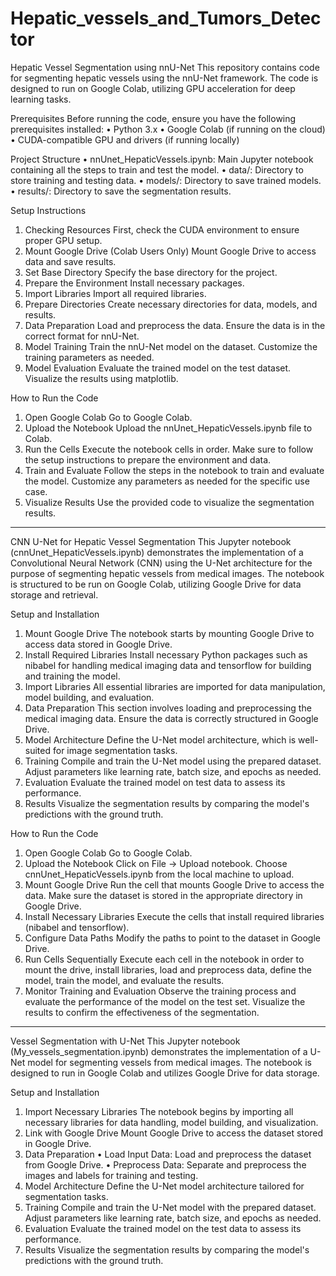 # Hepatic_vessels_and_Tumors_Detector
Hepatic Vessel Segmentation using nnU-Net
This repository contains code for segmenting hepatic vessels using the nnU-Net framework. The code is designed to run on Google Colab, utilizing GPU acceleration for deep learning tasks.

Prerequisites
Before running the code, ensure you have the following prerequisites installed:
•	Python 3.x
•	Google Colab (if running on the cloud)
•	CUDA-compatible GPU and drivers (if running locally)

Project Structure
•	nnUnet_HepaticVessels.ipynb: Main Jupyter notebook containing all the steps to train and test 
the model.
•	data/: Directory to store training and testing data.
•	models/: Directory to save trained models.
•	results/: Directory to save the segmentation results.

Setup Instructions
1.	Checking Resources First, check the CUDA environment to ensure proper GPU setup.
2.	Mount Google Drive (Colab Users Only) Mount Google Drive to access data and save results.
3.	Set Base Directory Specify the base directory for the project.
4.	Prepare the Environment Install necessary packages.
5.	Import Libraries Import all required libraries.
6.	Prepare Directories Create necessary directories for data, models, and results.
7.	Data Preparation Load and preprocess the data. Ensure the data is in the correct format for nnU-Net.
8.	Model Training Train the nnU-Net model on the dataset. Customize the training parameters as needed.
9.	Model Evaluation Evaluate the trained model on the test dataset. Visualize the results using matplotlib.

How to Run the Code
1.	Open Google Colab Go to Google Colab.
2.	Upload the Notebook Upload the nnUnet_HepaticVessels.ipynb file to Colab.
3.	Run the Cells Execute the notebook cells in order. Make sure to follow the setup instructions to prepare the environment and data.
4.	Train and Evaluate Follow the steps in the notebook to train and evaluate the model. Customize any parameters as needed for the specific use case.
5.	Visualize Results Use the provided code to visualize the segmentation results.

____

CNN U-Net for Hepatic Vessel Segmentation
This Jupyter notebook (cnnUnet_HepaticVessels.ipynb) demonstrates the implementation of a Convolutional Neural Network (CNN) using the U-Net architecture for the purpose of segmenting hepatic vessels from medical images. The notebook is structured to be run on Google Colab, utilizing Google Drive for data storage and retrieval.

Setup and Installation
1.	Mount Google Drive The notebook starts by mounting Google Drive to access data stored in Google Drive.
2.	Install Required Libraries Install necessary Python packages such as nibabel for handling medical imaging data and tensorflow for building and training the model.
3.	Import Libraries All essential libraries are imported for data manipulation, model building, and evaluation.
4.	Data Preparation This section involves loading and preprocessing the medical imaging data. Ensure the data is correctly structured in Google Drive.
5.	Model Architecture Define the U-Net model architecture, which is well-suited for image segmentation tasks.
6.	Training Compile and train the U-Net model using the prepared dataset. Adjust parameters like learning rate, batch size, and epochs as needed.
7.	Evaluation Evaluate the trained model on test data to assess its performance.
8.	Results Visualize the segmentation results by comparing the model's predictions with the ground truth.

How to Run the Code
1.	Open Google Colab Go to Google Colab.
2.	Upload the Notebook Click on File -> Upload notebook. Choose cnnUnet_HepaticVessels.ipynb from the local machine to upload.
3.	Mount Google Drive Run the cell that mounts Google Drive to access the data. Make sure the dataset is stored in the appropriate directory in Google Drive.
4.	Install Necessary Libraries Execute the cells that install required libraries (nibabel and tensorflow).
5.	Configure Data Paths Modify the paths to point to the dataset in Google Drive.
6.	Run Cells Sequentially Execute each cell in the notebook in order to mount the drive, install libraries, load and preprocess data, define the model, train the model, and evaluate the results.
7.	Monitor Training and Evaluation Observe the training process and evaluate the performance of the model on the test set. Visualize the results to confirm the effectiveness of the segmentation.
___

Vessel Segmentation with U-Net
This Jupyter notebook (My_vessels_segmentation.ipynb) demonstrates the implementation of a U-Net model for segmenting vessels from medical images. The notebook is designed to run in Google Colab and utilizes Google Drive for data storage.

Setup and Installation
1.	Import Necessary Libraries The notebook begins by importing all necessary libraries for data handling, model building, and visualization.
2.	Link with Google Drive Mount Google Drive to access the dataset stored in Google Drive.
3.	Data Preparation
•	Load Input Data: Load and preprocess the dataset from Google Drive.
•	Preprocess Data: Separate and preprocess the images and labels for training and testing.
4.	Model Architecture Define the U-Net model architecture tailored for segmentation tasks.
5.	Training Compile and train the U-Net model with the prepared dataset. Adjust parameters like learning rate, batch size, and epochs as needed.
6.	Evaluation Evaluate the trained model on the test data to assess its performance.
7.	Results Visualize the segmentation results by comparing the model's predictions with the ground truth.
